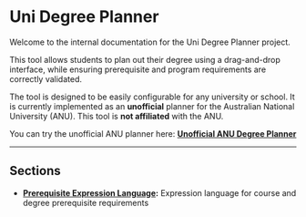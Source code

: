 # Uni Degree Planner

Welcome to the internal documentation for the Uni Degree Planner project.

This tool allows students to plan out their degree using a drag-and-drop interface, while ensuring prerequisite and program requirements are correctly validated.

The tool is designed to be easily configurable for any university or school. It is currently implemented as an **unofficial** planner for the Australian National University (ANU). This tool is **not affiliated** with the ANU.

You can try the unofficial ANU planner here: **[Unofficial ANU Degree Planner](https://www.unidegreeplanner.com)**

---

## Sections

- **[Prerequisite Expression Language](syntax.md):** Expression language for course and degree prerequisite requirements